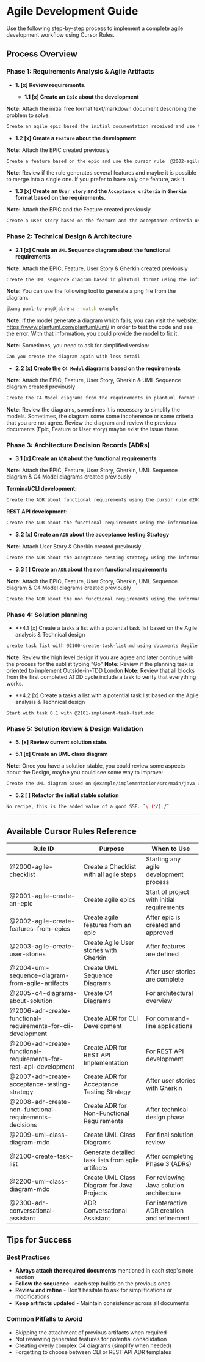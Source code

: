 # Agile Development Guide

Use the following step-by-step process to implement a complete agile development workflow using Cursor Rules.

## Process Overview

### Phase 1: Requirements Analysis & Agile Artifacts

- **1. [x] Review requirements.**

  - **1.1 [x] Create an `Epic` about the development**

**Note:** Attach the initial free format text/markdown document describing the problem to solve.

```bash
Create an agile epic based the initial documentation received and use the cursor rule @2001-agile-create-an-epic
```

  - **1.2 [x] Create a `Feature` about the development**

**Note:** Attach the EPIC created previously

```bash
Create a feature based on the epic and use the cursor rule  @2002-agile-create-features-from-epics
```

**Note:** Review if the rule generates several features and maybe it is possible to merge into a single one. If you prefer to have only one feature, ask it.

  - **1.3 [x] Create an `User story` and the `Acceptance criteria` in `Gherkin` format based on the requirements.**

**Note:** Attach the EPIC and the Feature created previously

```bash
Create a user story based on the feature and the acceptance criteria using the information provided and use the cursor rule @2003-agile-create-user-stories
```

### Phase 2: Technical Design & Architecture

  - **2.1 [x] Create an `UML` Sequence diagram about the functional requirements**

**Note:** Attach the EPIC, Feature, User Story & Gherkin created previously

```bash
Create the UML sequence diagram based in plantuml format using the information provided with the cursor rule @2004-uml-sequence-diagram-from-agile-artifacts
```

**Note:** You can use the following tool to generate a png file from the diagram.

```bash
jbang puml-to-png@jabrena --watch example
```

**Note:** If the model generate a diagram which fails, you can visit the website: https://www.plantuml.com/plantuml/uml/ in order to test the code and see the error. With that information, you could provide the model to fix it.

**Note:** Sometimes, you need to ask for simplified version:

```bash
Can you create the diagram again with less detail
```

  - **2.2 [x] Create the `C4 Model` diagrams based on the requirements**

**Note:** Attach the EPIC, Feature, User Story, Gherkin & UML Sequence diagram created previously

```bash
Create the C4 Model diagrams from the requirements in plantuml format using the information provided with the cursor rule @2005-c4-diagrams-about-solution
```

**Note:** Review the diagrams, sometimes it is necessary to simplify the models. Sometimes, the diagram some some incoherence or some criteria that you are not agree. Review the diagram and review the previous documents (Epic, Feature or User story) maybe exist the issue there.

### Phase 3: Architecture Decision Records (ADRs)

  - **3.1 [x] Create an `ADR` about the functional requirements**

**Note:** Attach the EPIC, Feature, User Story, Gherkin, UML Sequence diagram & C4 Model diagrams created previously

**Terminal/CLI development:**

```bash
Create the ADR about functional requirements using the cursor rule @2006-adr-create-functional-requirements-for-cli-development
```

**REST API development:**

```bash
Create the ADR about the functional requirements using the information provided with the cursor rule @2006-adr-create-functional-requirements-for-rest-api-development
```

  - **3.2 [x] Create an `ADR` about the acceptance testing Strategy**

**Note:** Attach User Story & Gherkin created previously

```bash
Create the ADR about the acceptance testing strategy using the information provided with the cursor rule @2007-adr-create-acceptance-testing-strategy
```

  - **3.3 [ ] Create an `ADR` about the non functional requirements**

**Note:** Attach the EPIC, Feature, User Story, Gherkin, UML Sequence diagram & C4 Model diagrams created previously

```bash
Create the ADR about the non functional requirements using the information provided with the cursor rule @2008-adr-create-non-functional-requirements-decisions
```

### Phase 4: Solution planning

  - **4.1 [x] Create a tasks a list with a potential task list based on the Agile analysis & Technical design

```bash
create task list with @2100-create-task-list.md using documents @agile @design 
```

**Note:** Review the high level design if you are agree and later continue with the process for the sublist typing "Go"
**Note:** Review if the planning task is oriented to implement Outside-in-TDD London
**Note:** Review that all blocks from the first completed ATDD cycle include a task to verify that everything works.

  - **4.2 [x] Create a tasks a list with a potential task list based on the Agile analysis & Technical design

```bash
Start with task 0.1 with @2101-implement-task-list.mdc 
```

### Phase 5: Solution Review & Design Validation

- **5. [x] Review current solution state.**

 - **5.1 [x] Create an UML class diagram**

**Note:** Once you have a solution stable, you could review some aspects about the Design, maybe you could see some way to improve:

```bash
Create the UML diagram based on @example/implementation/src/main/java using the cursor rule @2009-uml-class-diagram-mdc
```

 - **5.2 [ ] Refactor the initial stable solution**

```bash
No recipe, this is the added value of a good SSE. ¯\_(ツ)_/¯
```

---

## Available Cursor Rules Reference

| Rule ID | Purpose | When to Use |
|---------|---------|-------------|
| @2000-agile-checklist | Create a Checklist with all agile steps | Starting any agile development process |
| @2001-agile-create-an-epic | Create agile epics | Start of project with initial requirements |
| @2002-agile-create-features-from-epics | Create agile features from an epic | After epic is created and approved |
| @2003-agile-create-user-stories | Create Agile User stories with Gherkin | After features are defined |
| @2004-uml-sequence-diagram-from-agile-artifacts | Create UML Sequence Diagrams | After user stories are complete |
| @2005-c4-diagrams-about-solution | Create C4 Diagrams | For architectural overview |
| @2006-adr-create-functional-requirements-for-cli-development | Create ADR for CLI Development | For command-line applications |
| @2006-adr-create-functional-requirements-for-rest-api-development | Create ADR for REST API Implementation | For REST API development |
| @2007-adr-create-acceptance-testing-strategy | Create ADR for Acceptance Testing Strategy | After user stories with Gherkin |
| @2008-adr-create-non-functional-requirements-decisions | Create ADR for Non-Functional Requirements | After technical design phase |
| @2009-uml-class-diagram-mdc | Create UML Class Diagrams | For final solution review |
| @2100-create-task-list | Generate detailed task lists from agile artifacts | After completing Phase 3 (ADRs) |
| @2200-uml-class-diagram-mdc | Create UML Class Diagram for Java Projects | For reviewing Java solution architecture |
| @2300-adr-conversational-assistant | ADR Conversational Assistant | For interactive ADR creation and refinement |

## Tips for Success

### Best Practices
- **Always attach the required documents** mentioned in each step's note section
- **Follow the sequence** - each step builds on the previous ones
- **Review and refine** - Don't hesitate to ask for simplifications or modifications
- **Keep artifacts updated** - Maintain consistency across all documents

### Common Pitfalls to Avoid
- Skipping the attachment of previous artifacts when required
- Not reviewing generated features for potential consolidation
- Creating overly complex C4 diagrams (simplify when needed)
- Forgetting to choose between CLI or REST API ADR templates 